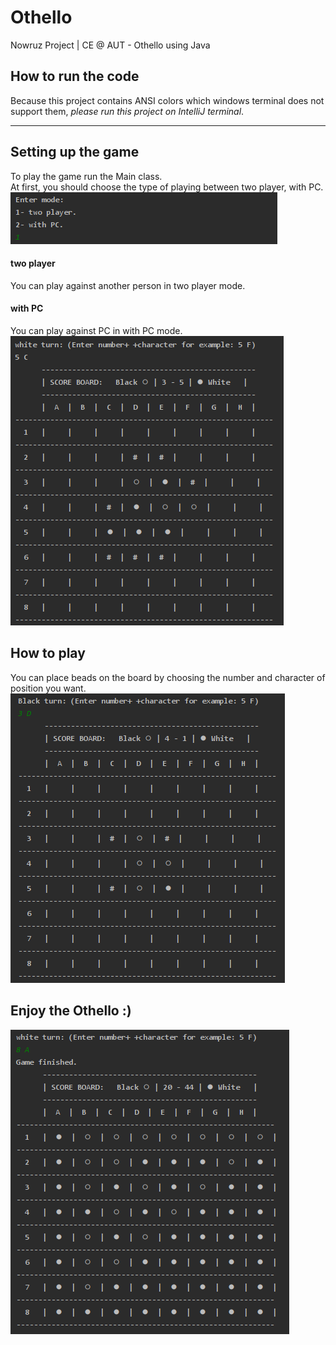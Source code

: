 # Othello
Nowruz Project | CE @ AUT - Othello using Java
## How to run the code
Because this project contains ANSI colors which windows terminal does not support them, *please run this project on IntelliJ terminal*.<hr>
## Setting up the game
To play the game run the Main class.  
At first, you should choose the type of playing between two player, with PC.
<img src=screen/1.png></img>
#### two player
You can play against another person in two player mode.
#### with PC
You can play against PC in  with PC mode.  
<img src=screen/2.png></img>
## How to play
You can place beads on the board by choosing the number and character of position you want.  
<img src=screen/3.png></img>

## Enjoy the Othello :)
<img src=screen/4.png></img>
